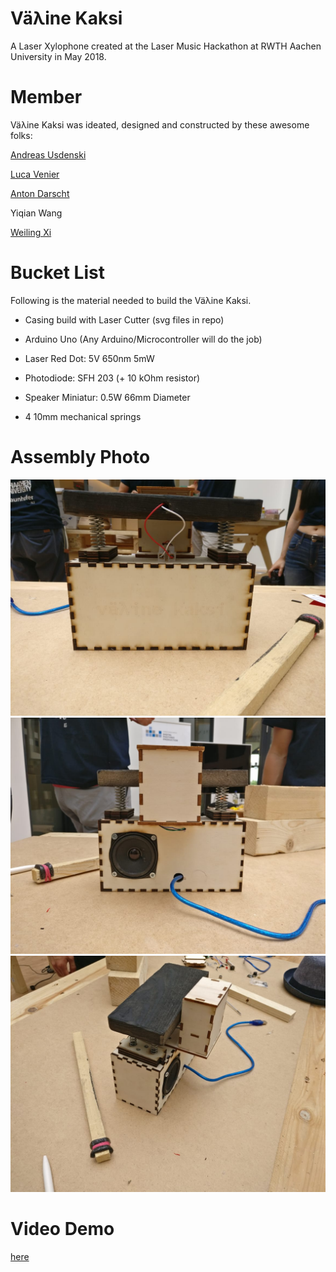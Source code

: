 # Väλine Kaksi
A Laser Xylophone created at the Laser Music Hackathon at RWTH Aachen University in May 2018.

# Member

Väλine Kaksi was ideated, designed and constructed by these awesome folks:

[Andreas Usdenski](github.com/ausdensk)

[Luca Venier](github.com/zeygon)

[Anton Darscht](github.com/Quak2)

Yiqian Wang

[Weiling Xi](github.com/notagenius)

# Bucket List

Following is the material needed to build the Väλine Kaksi.

- Casing build with Laser Cutter (svg files in repo)

- Arduino Uno (Any Arduino/Microcontroller will do the job)

- Laser Red Dot: 5V 650nm 5mW

- Photodiode: SFH 203 (+ 10 kOhm resistor)

- Speaker Miniatur: 0.5W 66mm Diameter

- 4 10mm mechanical springs

# Assembly Photo
![front](https://raw.githubusercontent.com/notagenius/LaserMusic_RWTH/master/pics/front.jpeg)
![back](https://raw.githubusercontent.com/notagenius/LaserMusic_RWTH/master/pics/back.jpeg)
![side](https://raw.githubusercontent.com/notagenius/LaserMusic_RWTH/master/pics/side.jpeg)

# Video Demo

[here](https://youtu.be/tRMO9otwqVI)
